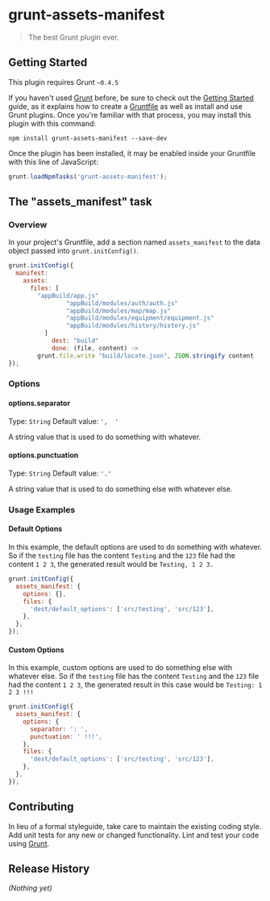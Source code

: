 # grunt-assets-manifest

> The best Grunt plugin ever.

## Getting Started
This plugin requires Grunt `~0.4.5`

If you haven't used [Grunt](http://gruntjs.com/) before, be sure to check out the [Getting Started](http://gruntjs.com/getting-started) guide, as it explains how to create a [Gruntfile](http://gruntjs.com/sample-gruntfile) as well as install and use Grunt plugins. Once you're familiar with that process, you may install this plugin with this command:

```shell
npm install grunt-assets-manifest --save-dev
```

Once the plugin has been installed, it may be enabled inside your Gruntfile with this line of JavaScript:

```js
grunt.loadNpmTasks('grunt-assets-manifest');
```

## The "assets_manifest" task

### Overview
In your project's Gruntfile, add a section named `assets_manifest` to the data object passed into `grunt.initConfig()`.

```js
grunt.initConfig({
  manifest:
    assets:
      files: [
        "appBuild/app.js"
				"appBuild/modules/auth/auth.js"
				"appBuild/modules/map/map.js"
				"appBuild/modules/equipment/equipment.js"
				"appBuild/modules/history/history.js"
		  ]
			dest: "build"
			done: (file, content) ->
        grunt.file.write "build/locate.json", JSON.stringify content
});
```

### Options

#### options.separator
Type: `String`
Default value: `',  '`

A string value that is used to do something with whatever.

#### options.punctuation
Type: `String`
Default value: `'.'`

A string value that is used to do something else with whatever else.

### Usage Examples

#### Default Options
In this example, the default options are used to do something with whatever. So if the `testing` file has the content `Testing` and the `123` file had the content `1 2 3`, the generated result would be `Testing, 1 2 3.`

```js
grunt.initConfig({
  assets_manifest: {
    options: {},
    files: {
      'dest/default_options': ['src/testing', 'src/123'],
    },
  },
});
```

#### Custom Options
In this example, custom options are used to do something else with whatever else. So if the `testing` file has the content `Testing` and the `123` file had the content `1 2 3`, the generated result in this case would be `Testing: 1 2 3 !!!`

```js
grunt.initConfig({
  assets_manifest: {
    options: {
      separator: ': ',
      punctuation: ' !!!',
    },
    files: {
      'dest/default_options': ['src/testing', 'src/123'],
    },
  },
});
```

## Contributing
In lieu of a formal styleguide, take care to maintain the existing coding style. Add unit tests for any new or changed functionality. Lint and test your code using [Grunt](http://gruntjs.com/).

## Release History
_(Nothing yet)_
